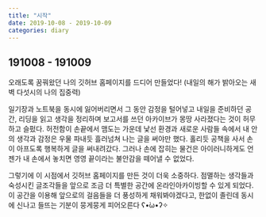 ```yaml
---
title: "시작"
date: 2019-10-08 - 2019-10-09
categories: diary
---
```



191008 - 191009
-

오래도록 꿈꿔왔던 나의 깃허브 홈페이지를 드디어 만들었다! (내일의 해가 밝아오는 새벽 다섯시의 나의 집중력)

일기장과 노트북을 동시에 잃어버리면서 그 동안 감정을 털어넣고 내일을 준비하던 공간, 리딩을 읽고 생각을 정리하며 보고서를 쓰던 아카이브가 몽땅 사라졌다는 것이 허무하고 슬펐다. 허전함이 손끝에서 맴도는 가운데 낯선 환경과 새로운 사람들 속에서 내 안의 생각과 감정은 우물 파내듯 흘러넘쳐 나는 글을 써야만 했다. 홀리듯 공책을 사서 손이 아프도록 행복하게 글을 써내려갔다. 그러나 손에 잡히는 물건은 아이러니하게도 언젠가 내 손에서 놓치면 영영 끝이라는 불안감을 떼어낼 수 없었다.

그렇기에 이 시점에서 깃허브 홈페이지를 만든 것이 더욱 소중하다. 점멸하는 생각들과 숙성시킨 글조각들을 앞으로 조금 더 특별한 공간에 온라인아카이빙할 수 있게 되었다. 이 공간을 이용해 앞으로의 걸음들을 더 풍성하게 채워봐야겠다고, 한없이 졸린데 동시에 신나고 들뜨는 기분이 뭉게뭉게 피어오른다 ʕ•̀ω•́ʔ✧

